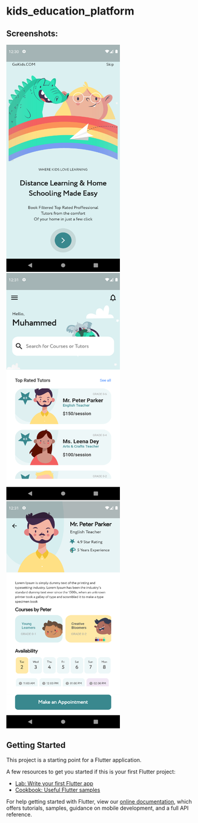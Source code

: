 # kids_education_platform

## Screenshots: 

<img src="https://github.com/Mohammed187/kids_education_platform/blob/main/Screenshot_1635841857.png" width="300" height="600" title="Splash Screen"> <img src="https://github.com/Mohammed187/kids_education_platform/blob/main/Screenshot_1635841869.png" width="300" height="600" title="Splash Screen"> <img src="https://github.com/Mohammed187/kids_education_platform/blob/main/Screenshot_1635841895.png" width="300" height="600" title="Splash Screen">

## Getting Started

This project is a starting point for a Flutter application.

A few resources to get you started if this is your first Flutter project:

- [Lab: Write your first Flutter app](https://flutter.dev/docs/get-started/codelab)
- [Cookbook: Useful Flutter samples](https://flutter.dev/docs/cookbook)

For help getting started with Flutter, view our
[online documentation](https://flutter.dev/docs), which offers tutorials,
samples, guidance on mobile development, and a full API reference.
